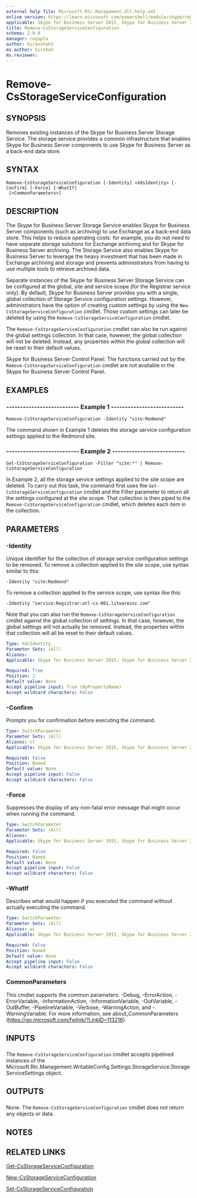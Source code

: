 ```yaml
---
external help file: Microsoft.Rtc.Management.dll-help.xml
online version: https://learn.microsoft.com/powershell/module/skype/remove-csstorageserviceconfiguration
applicable: Skype for Business Server 2015, Skype for Business Server 2019
title: Remove-CsStorageServiceConfiguration
schema: 2.0.0
manager: rogupta
author: hirenshah1
ms.author: hirshah
ms.reviewer:
---
```


# Remove-CsStorageServiceConfiguration

## SYNOPSIS
Removes existing instances of the Skype for Business Server Storage Service.
The storage service provides a common infrastructure that enables Skype for Business Server components to use Skype for Business Server as a back-end data store.

## SYNTAX

```
Remove-CsStorageServiceConfiguration [-Identity] <XdsIdentity> [-Confirm] [-Force] [-WhatIf]
 [<CommonParameters>]
```

## DESCRIPTION
The Skype for Business Server Storage Service enables Skype for Business Server components (such as archiving) to use Exchange as a back-end data store.
This helps to reduce operating costs: for example, you do not need to have separate storage solutions for Exchange archiving and for Skype for Business Server archiving.
The Storage Service also enables Skype for Business Server to leverage the heavy investment that has been made in Exchange archiving and storage and prevents administrators from having to use multiple tools to retrieve archived data.

Separate instances of the Skype for Business Server Storage Service can be configured at the global, site and service scope (for the Registrar service only).
By default, Skype for Business Server provides you with a single, global collection of Storage Service configuration settings.
However, administrators have the option of creating custom settings by using the `New-CsStorageServiceConfiguration` cmdlet.
Those custom settings can later be deleted by using the `Remove-CsStorageServiceConfiguration` cmdlet.

The `Remove-CsStorageServiceConfiguration` cmdlet can also be run against the global settings collection.
In that case, however, the global collection will not be deleted.
Instead, any properties within the global collection will be reset to their default values.

Skype for Business Server Control Panel: The functions carried out by the `Remove-CsStorageServiceConfiguration` cmdlet are not available in the Skype for Business Server Control Panel.

## EXAMPLES

### -------------------------- Example 1 --------------------------
```
Remove-CsStorageServiceConfiguration -Identity "site:Redmond"
```

The command shown in Example 1 deletes the storage service configuration settings applied to the Redmond site.


### -------------------------- Example 2 --------------------------
```
Get-CsStorageServiceConfiguration -Filter "site:*" | Remove-CsStorageServiceConfiguration
```

In Example 2, all the storage service settings applied to the site scope are deleted.
To carry out this task, the command first uses the `Get-CsStorageServiceConfiguration` cmdlet and the Filter parameter to return all the settings configured at the site scope.
That collection is then piped to the `Remove-CsStorageServiceConfiguration` cmdlet, which deletes each item in the collection.


## PARAMETERS

### -Identity
Unique identifier for the collection of storage service configuration settings to be removed.
To remove a collection applied to the site scope, use syntax similar to this:

`-Identity "site:Redmond"`

To remove a collection applied to the service scope, use syntax like this:

`-Identity "service:Registrar:atl-cs-001.litwareinc.com"`

Note that you can also run the `Remove-CsStorageServiceConfiguration` cmdlet against the global collection of settings.
In that case, however, the global settings will not actually be removed.
Instead, the properties within that collection will all be reset to their default values.

```yaml
Type: XdsIdentity
Parameter Sets: (All)
Aliases: 
Applicable: Skype for Business Server 2015, Skype for Business Server 2019

Required: True
Position: 2
Default value: None
Accept pipeline input: True (ByPropertyName)
Accept wildcard characters: False
```

### -Confirm
Prompts you for confirmation before executing the command.

```yaml
Type: SwitchParameter
Parameter Sets: (All)
Aliases: cf
Applicable: Skype for Business Server 2015, Skype for Business Server 2019

Required: False
Position: Named
Default value: None
Accept pipeline input: False
Accept wildcard characters: False
```

### -Force
Suppresses the display of any non-fatal error message that might occur when running the command.

```yaml
Type: SwitchParameter
Parameter Sets: (All)
Aliases: 
Applicable: Skype for Business Server 2015, Skype for Business Server 2019

Required: False
Position: Named
Default value: None
Accept pipeline input: False
Accept wildcard characters: False
```

### -WhatIf
Describes what would happen if you executed the command without actually executing the command.

```yaml
Type: SwitchParameter
Parameter Sets: (All)
Aliases: wi
Applicable: Skype for Business Server 2015, Skype for Business Server 2019

Required: False
Position: Named
Default value: None
Accept pipeline input: False
Accept wildcard characters: False
```

### CommonParameters
This cmdlet supports the common parameters: -Debug, -ErrorAction, -ErrorVariable, -InformationAction, -InformationVariable, -OutVariable, -OutBuffer, -PipelineVariable, -Verbose, -WarningAction, and -WarningVariable. For more information, see about_CommonParameters (https://go.microsoft.com/fwlink/?LinkID=113216).

## INPUTS

###  
The `Remove-CsStorageServiceConfiguration` cmdlet accepts pipelined instances of the Microsoft.Rtc.Management.WritableConfig.Settings.StorageService.StorageServiceSettings object.

## OUTPUTS

###  
None.
The `Remove-CsStorageServiceConfiguration` cmdlet does not return any objects or data.

## NOTES

## RELATED LINKS

[Get-CsStorageServiceConfiguration](Get-CsStorageServiceConfiguration.md)

[New-CsStorageServiceConfiguration](New-CsStorageServiceConfiguration.md)

[Set-CsStorageServiceConfiguration](Set-CsStorageServiceConfiguration.md)
